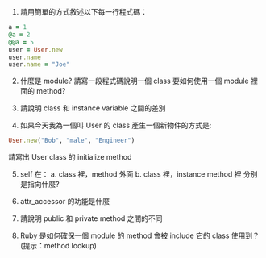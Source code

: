 1. 請用簡單的方式敘述以下每一行程式碼：

  ```ruby 
  a = 1 
  @a = 2
  @@a = 5
  user = User.new
  user.name
  user.name = "Joe"
  ```
2. 什麼是 module? 請寫一段程式碼說明一個 class 要如何使用一個 module 裡面的 method?

3. 請說明 class 和 instance variable 之間的差別

4. 如果今天我為一個叫 User 的 class 產生一個新物件的方式是: 
  ```ruby
  User.new("Bob", "male", "Engineer")
  ```
請寫出 User class 的 initialize method

5. self 在：
  a. class 裡，method 外面
  b. class 裡，instance method 裡
  分別是指向什麼?

6. attr_accessor 的功能是什麼

7. 請說明 public 和 private method 之間的不同

8. Ruby 是如何確保一個 module 的 method 會被 include 它的 class 使用到？ (提示：method lookup)